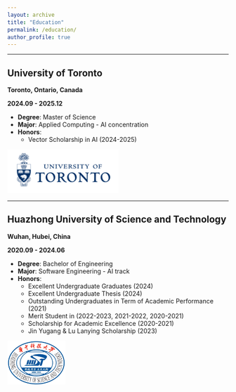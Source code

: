 ```yaml
---
layout: archive
title: "Education"
permalink: /education/
author_profile: true
---
```


--------------

## University of Toronto

**Toronto, Ontario, Canada**

**2024.09 - 2025.12**

- **Degree**: Master of Science
- **Major**: Applied Computing - AI concentration
- **Honors**: 
  - Vector Scholarship in AI (2024-2025)

<img src="../images/ut.png" alt="ut" height="100">

---------------

## Huazhong University of Science and Technology

**Wuhan, Hubei, China**

**2020.09 - 2024.06**

- **Degree**: Bachelor of Engineering
- **Major**: Software Engineering - AI track
- **Honors**: 
  - Excellent Undergraduate Graduates  (2024)
  - Excellent Undergraduate Thesis (2024)
  - Outstanding Undergraduates in Term of Academic Performance (2021)
  - Merit Student in (2022-2023, 2021-2022, 2020-2021)
  - Scholarship for Academic Excellence (2020-2021)
  - Jin Yugang & Lu Lanying Scholarship (2023)
 
<img src="../images/hust.png" alt="hust" height="100">
